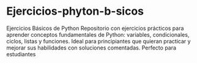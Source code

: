 # Ejercicios-phyton-b-sicos
Ejercicios Básicos de Python Repositorio con ejercicios prácticos para aprender conceptos fundamentales de Python: variables, condicionales, ciclos, listas y funciones. Ideal para principiantes que quieran practicar y mejorar sus habilidades con soluciones comentadas. Perfecto para estudiantes 
